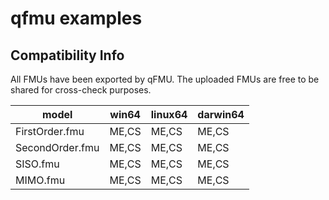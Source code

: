# qfmu examples

## Compatibility Info

All FMUs have been exported by qFMU. The uploaded FMUs are free to be shared for cross-check purposes.

| model           	| win64 	| linux64 	| darwin64 	|
|-----------------	|-------	|---------	|----------	|
| FirstOrder.fmu  	| ME,CS 	| ME,CS   	| ME,CS    	|
| SecondOrder.fmu 	| ME,CS 	| ME,CS   	| ME,CS    	|
| SISO.fmu        	| ME,CS 	| ME,CS   	| ME,CS    	|
| MIMO.fmu        	| ME,CS 	| ME,CS   	| ME,CS    	|